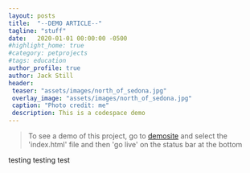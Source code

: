 ```yaml
---
layout: posts
title:  "--DEMO ARTICLE--"
tagline: "stuff"
date:   2020-01-01 00:00:00 -0500
#highlight_home: true
#category: petprojects
#tags: education
author_profile: true
author: Jack Still
header:
 teaser: "assets/images/north_of_sedona.jpg"
 overlay_image: "assets/images/north_of_sedona.jpg"
 caption: "Photo credit: me"
 description: This is a codespace demo
---
```


> To see a demo of this project, go to [demosite](https://fluffy-space-capybara-7v9pw766j566f4jv.github.dev/) and select the 'index.html' file and then 'go live' on the status bar at the bottom

testing testing test